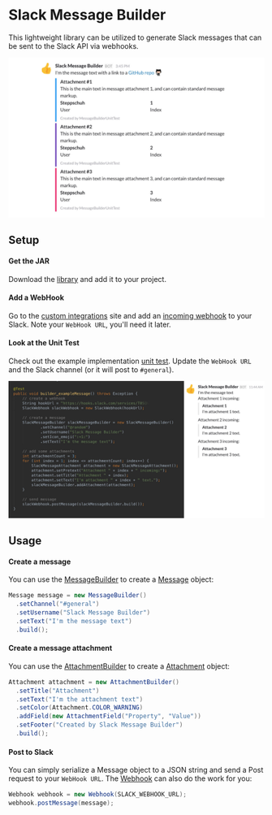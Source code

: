 # Slack Message Builder
This lightweight library can be utilized to generate Slack messages that can be sent to the Slack API via webhooks.

![Screenshot](https://raw.githubusercontent.com/Steppschuh/SlackMessageBuilder/master/Media/example_message_01.jpg)

## Setup
#### Get the JAR
Download the [library](https://github.com/Steppschuh/SlackMessageBuilder/tree/master/Library) and add it to your project.

#### Add a WebHook
Go to the [custom integrations](https://steppschuh.slack.com/apps/build/custom-integration) site and add an [incoming webhook](https://api.slack.com/incoming-webhooks) to your Slack. Note your `WebHook URL`, you'll need it later.

#### Look at the Unit Test
Check out the example implementation [unit test](https://github.com/Steppschuh/SlackMessageBuilder/blob/master/Source/app/src/test/java/net/steppschuh/slackmessagebuilder/MessageBuilderUnitTest.java). Update the `WebHook URL` and the Slack channel (or it will post to `#general`).

![Screenshot](https://raw.githubusercontent.com/Steppschuh/SlackMessageBuilder/master/Media/example_code_01.jpg)

## Usage
#### Create a message
You can use the [MessageBuilder](https://github.com/Steppschuh/SlackMessageBuilder/blob/master/Source/slackmessagebuilder/src/main/java/net/steppschuh/slackmessagebuilder/message/MessageBuilder.java) to create a [Message](https://github.com/Steppschuh/SlackMessageBuilder/blob/master/Source/slackmessagebuilder/src/main/java/net/steppschuh/slackmessagebuilder/message/Message.java) object:

``` java
Message message = new MessageBuilder()
  .setChannel("#general")
  .setUsername("Slack Message Builder")
  .setText("I'm the message text")
  .build();
```

#### Create a message attachment
You can use the [AttachmentBuilder](https://github.com/Steppschuh/SlackMessageBuilder/blob/master/Source/slackmessagebuilder/src/main/java/net/steppschuh/slackmessagebuilder/message/attachment/AttachmentBuilder.java) to create a [Attachment](https://github.com/Steppschuh/SlackMessageBuilder/blob/master/Source/slackmessagebuilder/src/main/java/net/steppschuh/slackmessagebuilder/message/attachment/Attachment.java) object:

``` java
Attachment attachment = new AttachmentBuilder()
  .setTitle("Attachment")
  .setText("I'm the attachment text")
  .setColor(Attachment.COLOR_WARNING)
  .addField(new AttachmentField("Property", "Value"))
  .setFooter("Created by Slack Message Builder")
  .build();
```

#### Post to Slack
You can simply serialize a Message object to a JSON string and send a Post request to your `WebHook URL`. The [Webhook](https://github.com/Steppschuh/SlackMessageBuilder/blob/master/Source/slackmessagebuilder/src/main/java/net/steppschuh/slackmessagebuilder/request/Webhook.java) can also do the work for you:

``` java
Webhook webhook = new Webhook(SLACK_WEBHOOK_URL);
webhook.postMessage(message);
```
